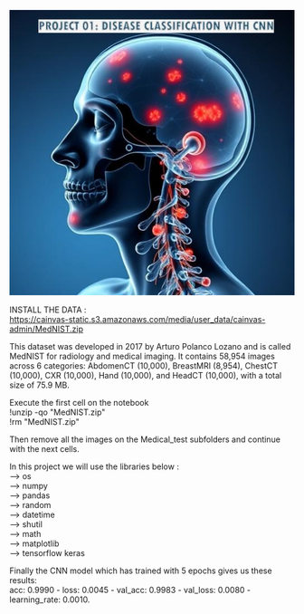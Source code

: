 ![wiring](image.jpg)  
  
INSTALL THE DATA :  
https://cainvas-static.s3.amazonaws.com/media/user_data/cainvas-admin/MedNIST.zip  

This dataset was developed in 2017 by Arturo Polanco Lozano and is called MedNIST for radiology and medical imaging. It contains 58,954 images across 6 categories: AbdomenCT (10,000), BreastMRI (8,954), ChestCT (10,000), CXR (10,000), Hand (10,000), and HeadCT (10,000), with a total size of 75.9 MB.  
  
Execute the first cell on the notebook  
!unzip -qo "MedNIST.zip"  
!rm "MedNIST.zip"  
  
Then remove all the images on the Medical_test subfolders and continue with the next cells.  

    
In this project we will use the libraries below :  
--> os   
--> numpy  
--> pandas  
--> random   
--> datetime  
--> shutil  
--> math  
--> matplotlib  
--> tensorflow keras  


  
Finally the CNN model which has trained with 5 epochs gives us these results:  
acc: 0.9990 - loss: 0.0045 - val_acc: 0.9983 - val_loss: 0.0080 - learning_rate: 0.0010.
